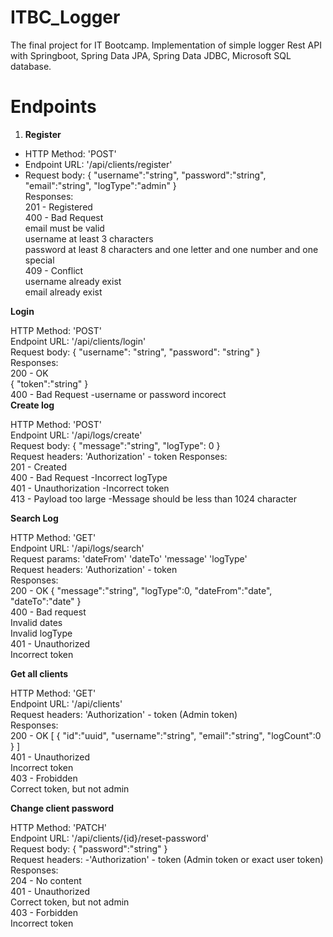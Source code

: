 # ITBC_Logger
The final project for IT Bootcamp. Implementation of simple logger Rest API with Springboot, Spring Data JPA, Spring Data JDBC, Microsoft SQL database.
# Endpoints
1. **Register**


- HTTP Method: 'POST'<br/>
- Endpoint URL: '/api/clients/register'<br/>
- Request body:
{
  "username":"string",
  "password":"string",
  "email":"string",
  "logType":"admin"
}<br/>
Responses:<br/>
201 - Registered<br/>
400 - Bad Request<br/>
email must be valid<br/>
username at least 3 characters<br/>
password at least 8 characters and one letter and one number and one special<br/>
409 - Conflict<br/>
username already exist<br/>
email already exist<br/>


**Login**


HTTP Method: 'POST'<br/>
Endpoint URL: '/api/clients/login'<br/>
Request body:
{
  "username": "string",
  "password": "string"
}<br/>
Responses:<br/>
200 - OK<br/>
{
    "token":"string"
 }<br/>
400 - Bad Request -username or password incorect<br/>
**Create log**


HTTP Method: 'POST'<br/>
Endpoint URL: '/api/logs/create'<br/>
Request body:
{
  "message":"string",
  "logType": 0
}<br/>
Request headers:
'Authorization' - token
Responses:<br/>
201 - Created<br/>
400 - Bad Request -Incorrect logType<br/>
401 - Unauthorization -Incorrect token<br/>
413 - Payload too large -Message should be less than 1024 character<br/>


**Search Log**


HTTP Method: 'GET'<br/>
Endpoint URL: '/api/logs/search'<br/>
Request params:
'dateFrom'
'dateTo'
'message'
'logType'<br/>
Request headers:
'Authorization' - token<br/>
Responses:<br/>
200 - OK
{
  "message":"string",
  "logType":0,
  "dateFrom":"date",
  "dateTo":"date"
}<br/>
400 - Bad request<br/>
Invalid dates<br/>
Invalid logType<br/>
401 - Unauthorized<br/>
Incorrect token<br/>


**Get all clients**


HTTP Method: 'GET'<br/>
Endpoint URL: '/api/clients'<br/>
Request headers:
'Authorization' - token (Admin token)<br/>
Responses:<br/>
200 - OK
[
  {
    "id":"uuid",
    "username":"string",
    "email":"string",
    "logCount":0
  }
]<br/>
401 - Unauthorized<br/>
Incorrect token<br/>
403 - Frobidden<br/>
Correct token, but not admin<br/>


**Change client password**


HTTP Method: 'PATCH'<br/>
Endpoint URL: '/api/clients/{id}/reset-password'<br/>
Request body:
  {
    "password":"string"
  }<br/>
Request headers: -'Authorization' - token (Admin token or exact user token)<br/>
Responses:<br/>
204 - No content<br/>
401 - Unauthorized<br/>
Correct token, but not admin<br/>
403 - Forbidden<br/>
Incorrect token<br/>
